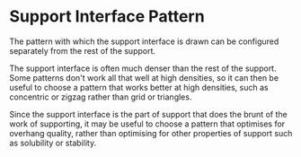 Support Interface Pattern
====
The pattern with which the support interface is drawn can be configured separately from the rest of the support.

The support interface is often much denser than the rest of the support. Some patterns don't work all that well at high densities, so it can then be useful to choose a pattern that works better at high densities, such as concentric or zigzag rather than grid or triangles.

Since the support interface is the part of support that does the brunt of the work of supporting, it may be useful to choose a pattern that optimises for overhang quality, rather than optimising for other properties of support such as solubility or stability.